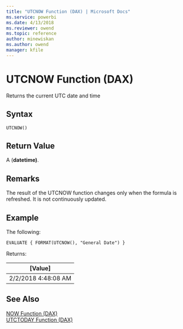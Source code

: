```yaml
---
title: "UTCNOW Function (DAX) | Microsoft Docs"
ms.service: powerbi
ms.date: 4/13/2018
ms.reviewer: owend
ms.topic: reference
author: minewiskan
ms.author: owend
manager: kfile
---
```

# UTCNOW Function (DAX)
Returns the current UTC date and time
  
## Syntax  
  
```  
UTCNOW()  
```  
  
## Return Value  
A (**datetime)**.  
  
## Remarks  

The result of the UTCNOW function changes only when the formula is refreshed. It is not continuously updated. 
  
## Example  
The following:
  
```  
EVALUATE { FORMAT(UTCNOW(), "General Date") } 
```  

Returns:

|[Value]  |
|---------|
|2/2/2018 4:48:08 AM    |


## See Also  
[NOW Function &#40;DAX&#41;](now-function-dax.md)  
[UTCTODAY Function &#40;DAX&#41;](utctoday-function-dax.md)  
  
